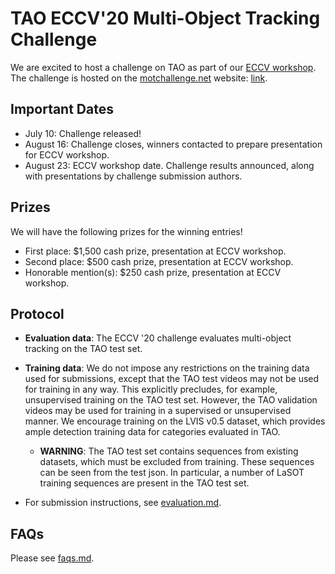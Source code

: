 # TAO ECCV'20 Multi-Object Tracking Challenge

We are excited to host a challenge on TAO as part of our
[ECCV workshop](http://taodataset.org/workshop/).
The challenge is hosted on the [motchallenge.net](https://motchallenge.net/) website:
[link](https://motchallenge.net/results/ECCV_2020_TAO_Challenge/).

## Important Dates

- July 10: Challenge released!
- August 16: Challenge closes, winners contacted to prepare presentation for ECCV workshop.
- August 23: ECCV workshop date. Challenge results announced, along with
presentations by challenge submission authors.

## Prizes

We will have the following prizes for the winning entries!

- First place: $1,500 cash prize, presentation at ECCV workshop.
- Second place: $500 cash prize, presentation at ECCV workshop.
- Honorable mention(s): $250 cash prize, presentation at ECCV workshop.

## Protocol

- **Evaluation data**: The ECCV '20 challenge evaluates multi-object tracking
  on the TAO test set.

- **Training data**: We do not impose any restrictions on the training data used for
  submissions, except that the TAO test videos may not be used for training in any way.
  This explicitly precludes, for example, unsupervised training on the TAO test set.
  However, the TAO validation videos may be used for training in a supervised or 
  unsupervised manner.
  We encourage training on the LVIS v0.5 dataset, which provides
  ample detection training data for categories evaluated in TAO.

    - **WARNING**: The TAO test set contains sequences from existing datasets, which
        must be excluded from training. These sequences can be seen from the test
        json. In particular, a number of LaSOT training sequences are present in the TAO
        test set.

- For submission instructions, see [evaluation.md](evaluation.md).


## FAQs

Please see [faqs.md](./faqs.md).
